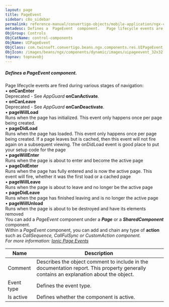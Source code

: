 ```yaml
---
layout: page
title: PageEvent
sidebar: c8o_sidebar
permalink: reference-manual/convertigo-objects/mobile-application/ngx-components/control-components/pageevent/
metadesc: Defines a  PageEvent  component.   Page lifecycle events are fired during various stages of navigation   •  onCanEnter  Deprecated - See  AppGuard   o
ObjGroup: Controls
ObjCatName: control-components
ObjName: UIPageEvent
ObjClass: com.twinsoft.convertigo.beans.ngx.components.res.UIPageEvent
ObjIcon: /images/beans/ngx/components/dynamic/images/uipageevent_32x32.png
topnav: topnavobj
---
```

##### Defines a <i>PageEvent</i> component. <br/>

 Page lifecycle events are fired during various stages of navigation:<br/>
 • <b>onCanEnter</b><br>Deprecated - See <i>AppGuard</i> <b>onCanActivate</b>.<br/>
 • <b>onCanLeave</b><br>Deprecated - See <i>AppGuard</i> <b>onCanDeactivate</b>.<br/>
 • <b>pageWillLoad</b><br>Runs when the page has initialized. This event only happens once per page being created.<br/>
 • <b>pageDidLoad</b><br>Runs when the page has loaded. This event only happens once per page being created. If a page leaves but is cached, then this event will not fire again on a subsequent viewing. The onDidLoad event is good place to put your setup code for the page<br/>
 • <b>pageWillEnter</b><br>Runs when the page is about to enter and become the active page<br/>
 • <b>pageDidEnter</b><br>Runs when the page has fully entered and is now the active page. This event will fire, whether it was the first load or a cached page<br/>
 • <b>pageWillLeave</b><br>Runs when the page is about to leave and no longer be the active page<br/>
 • <b>pageDidLeave</b><br>Runs when the page has finished leaving and is no longer the active page<br/>
 • <b>pageWillUnload</b><br>Runs when the page is about to be destroyed and have its elements removed<br/>
 You can add a <i>PageEvent</i> component under a <b><i>Page</i></b> or a <b><i>SharedComponent</i></b> component.<br> Within a <i>PageEvent</i> component, you can add and chain any type of <b>action</b> such as <i>CallSequence<i>, <i>CallFulSync<i> or <i>CustomAction<i> component.<br/>
For more information: <a href='https://ionicframework.com/docs/angular/lifecycle#ionic-page-events' target='_blank'>Ionic Page Events</a>   

Name | Description 
--- | ---
Comment | Describes the object comment to include in the documentation report.  This property generally contains an explanation about the object. 
Event type | Defines the event type.  
Is active | Defines whether the component is active. 

